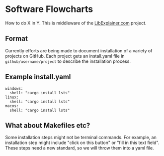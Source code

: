 # Software Flowcharts

How to do X in Y. This is middleware of the [LibExplainer.com](https://www.libexplainer.com) project.

## Format

Currently efforts are being made to document installation of a variety of projects on GitHub.
Each project gets an install.yaml file in `github/username/project` to describe the installation process.

## Example install.yaml

```
windows:
  shell: "cargo install lsts"
linux:
  shell: "cargo install lsts"
macos:
  shell: "cargo install lsts"
```

## What about Makefiles etc?

Some installation steps might not be terminal commands.
For example, an installation step might include "click on this button" or "fill in this text field".
These steps need a new standard, so we will throw them into a yaml file.
